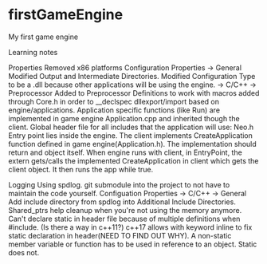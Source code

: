 # firstGameEngine
My first game engine

Learning notes

Properties
	Removed x86 platforms
	Configuration Properties
		-> General
			Modified Output and Intermediate Directories.
			Modified Configuration Type to be a .dll because other applications will be using the engine.
		-> C/C++ -> Preprocessor
			Added to Preprocessor Definitions to work with macros added through Core.h in order to __declspec dllexport/import based on engine/applications.
Application specific functions (like Run) are implemented in game engine Application.cpp and inherited though the client.
Global header file for all includes that the application will use: Neo.h
Entry point lies inside the engine.
	The client implements CreateApplication function defined in game engine(Application.h).
		The implementation should return and object itself.
	When engine runs with client, in EntryPoint, the extern gets/calls the implemented CreateApplication in client which gets the client object. It then runs the app while true.
	
Logging
	Using spdlog.
	git submodule into the project to not have to maintain the code yourself.
	Configuation Properties -> C/C++ -> General
		Add include directory from spdlog into Additional Include Directories.
	Shared_ptrs help cleanup when you're not using the memory anymore.
	Can't declare static in header file because of multiple definitions when #include. (Is there a way in c++11?)
		c++17 allows with keyword inline to fix static declaration in header(NEED TO FIND OUT WHY).
	A non-static member variable or function has to be used in reference to an object. Static does not.